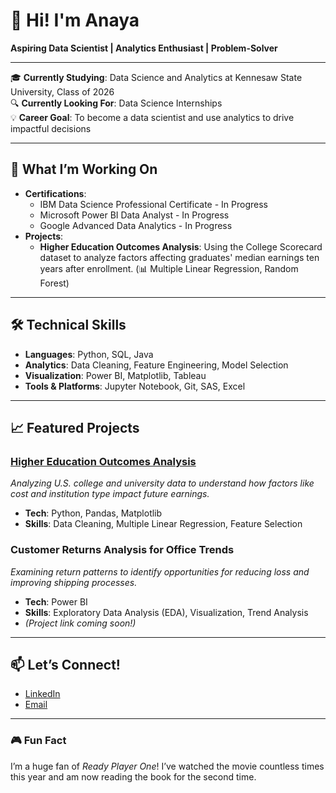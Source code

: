 # 👋 Hi! I'm Anaya 

**Aspiring Data Scientist | Analytics Enthusiast | Problem-Solver**

---

🎓 **Currently Studying**: Data Science and Analytics at Kennesaw State University, Class of 2026  
🔍 **Currently Looking For**: Data Science Internships  
💡 **Career Goal**: To become a data scientist and use analytics to drive impactful decisions  

---

## 🌱 What I’m Working On
- **Certifications**:  
  - IBM Data Science Professional Certificate - In Progress  
  - Microsoft Power BI Data Analyst - In Progress  
  - Google Advanced Data Analytics - In Progress   
- **Projects**:  
  - **Higher Education Outcomes Analysis**: Using the College Scorecard dataset to analyze factors affecting graduates' median earnings ten years after enrollment. (📊 Multiple Linear Regression, Random Forest)
  
---

## 🛠️ Technical Skills
- **Languages**: Python, SQL, Java
- **Analytics**: Data Cleaning, Feature Engineering, Model Selection
- **Visualization**: Power BI, Matplotlib, Tableau
- **Tools & Platforms**: Jupyter Notebook, Git, SAS, Excel

---

## 📈 Featured Projects

### [Higher Education Outcomes Analysis](https://github.com/ajtention/Higher-Ed-Outcomes-Analysis)
*Analyzing U.S. college and university data to understand how factors like cost and institution type impact future earnings.*

- **Tech**: Python, Pandas, Matplotlib
- **Skills**: Data Cleaning, Multiple Linear Regression, Feature Selection

### Customer Returns Analysis for Office Trends
*Examining return patterns to identify opportunities for reducing loss and improving shipping processes.*

- **Tech**: Power BI
- **Skills**: Exploratory Data Analysis (EDA), Visualization, Trend Analysis
- *(Project link coming soon!)*

---

## 📫 Let’s Connect!
- [LinkedIn](https://linkedin.com/in/anayatention)
- [Email](ajtention@gmail.com)

---

### 🎮 Fun Fact
I’m a huge fan of *Ready Player One*! I’ve watched the movie countless times this year and am now reading the book for the second time.
